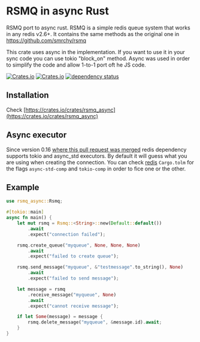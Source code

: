 # RSMQ in async Rust

RSMQ port to async rust. RSMQ is a simple redis queue system that works in any redis v2.6+. It contains the same methods as the original one in https://github.com/smrchy/rsmq

This crate uses async in the implementation. If you want to use it in your sync code you can use tokio "block_on" method. Async was used in order to simplify the code and allow 1-to-1 port oft he JS code.

[![Crates.io](https://img.shields.io/crates/v/rsmq_async)](https://crates.io/crates/rsmq_async) [![Crates.io](https://img.shields.io/crates/l/rsmq_async)](https://choosealicense.com/licenses/mit/) [![dependency status](https://deps.rs/crate/rsmq_async/2.1.0/status.svg)](https://deps.rs/crate/rsmq_async)

## Installation

Check [https://crates.io/crates/rsmq_async](https://crates.io/crates/rsmq_async)

## Async executor

Since version 0.16 [where this pull request was merged](https://github.com/mitsuhiko/redis-rs/issues/280) redis dependency supports tokio and async_std executors. By default it will guess what you are using when creating the connection. You can check [redis](https://github.com/mitsuhiko/redis-rs/blob/master/Cargo.toml) `Cargo.tolm` for the flags `async-std-comp` and `tokio-comp` in order to fice one or the other.


## Example

```rust
use rsmq_async::Rsmq;

#[tokio::main]
async fn main() {
    let mut rsmq = Rsmq::<String>::new(Default::default())
        .await
        .expect("connection failed");

    rsmq.create_queue("myqueue", None, None, None)
        .await
        .expect("failed to create queue");

    rsmq.send_message("myqueue", &"testmessage".to_string(), None)
        .await
        .expect("failed to send message");

    let message = rsmq
        .receive_message("myqueue", None)
        .await
        .expect("cannot receive message");

    if let Some(message) = message {
        rsmq.delete_message("myqueue", &message.id).await;
    }
}
```
